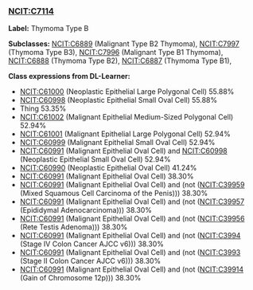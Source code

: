 
### [NCIT:C7114](http://purl.obolibrary.org/obo/NCIT_C7114)
**Label:** Thymoma Type B

**Subclasses:** [NCIT:C6889](http://purl.obolibrary.org/obo/NCIT_C6889) (Malignant Type B2 Thymoma), [NCIT:C7997](http://purl.obolibrary.org/obo/NCIT_C7997) (Thymoma Type B3), [NCIT:C7996](http://purl.obolibrary.org/obo/NCIT_C7996) (Malignant Type B1 Thymoma), [NCIT:C6888](http://purl.obolibrary.org/obo/NCIT_C6888) (Thymoma Type B2), [NCIT:C6887](http://purl.obolibrary.org/obo/NCIT_C6887) (Thymoma Type B1), 

**Class expressions from DL-Learner:**

- [NCIT:C61000](http://purl.obolibrary.org/obo/NCIT_C61000) (Neoplastic Epithelial Large Polygonal Cell) 55.88%
- [NCIT:C60998](http://purl.obolibrary.org/obo/NCIT_C60998) (Neoplastic Epithelial Small Oval Cell) 55.88%
- Thing 53.35%
- [NCIT:C61002](http://purl.obolibrary.org/obo/NCIT_C61002) (Malignant Epithelial Medium-Sized Polygonal Cell) 52.94%
- [NCIT:C61001](http://purl.obolibrary.org/obo/NCIT_C61001) (Malignant Epithelial Large Polygonal Cell) 52.94%
- [NCIT:C60999](http://purl.obolibrary.org/obo/NCIT_C60999) (Malignant Epithelial Small Oval Cell) 52.94%
- [NCIT:C60991](http://purl.obolibrary.org/obo/NCIT_C60991) (Malignant Epithelial Oval Cell) and [NCIT:C60998](http://purl.obolibrary.org/obo/NCIT_C60998) (Neoplastic Epithelial Small Oval Cell) 52.94%
- [NCIT:C60990](http://purl.obolibrary.org/obo/NCIT_C60990) (Neoplastic Epithelial Oval Cell) 41.24%
- [NCIT:C60991](http://purl.obolibrary.org/obo/NCIT_C60991) (Malignant Epithelial Oval Cell) 38.30%
- [NCIT:C60991](http://purl.obolibrary.org/obo/NCIT_C60991) (Malignant Epithelial Oval Cell) and (not ([NCIT:C39959](http://purl.obolibrary.org/obo/NCIT_C39959) (Mixed Squamous Cell Carcinoma of the Penis))) 38.30%
- [NCIT:C60991](http://purl.obolibrary.org/obo/NCIT_C60991) (Malignant Epithelial Oval Cell) and (not ([NCIT:C39957](http://purl.obolibrary.org/obo/NCIT_C39957) (Epididymal Adenocarcinoma))) 38.30%
- [NCIT:C60991](http://purl.obolibrary.org/obo/NCIT_C60991) (Malignant Epithelial Oval Cell) and (not ([NCIT:C39956](http://purl.obolibrary.org/obo/NCIT_C39956) (Rete Testis Adenoma))) 38.30%
- [NCIT:C60991](http://purl.obolibrary.org/obo/NCIT_C60991) (Malignant Epithelial Oval Cell) and (not ([NCIT:C3994](http://purl.obolibrary.org/obo/NCIT_C3994) (Stage IV Colon Cancer AJCC v6))) 38.30%
- [NCIT:C60991](http://purl.obolibrary.org/obo/NCIT_C60991) (Malignant Epithelial Oval Cell) and (not ([NCIT:C3993](http://purl.obolibrary.org/obo/NCIT_C3993) (Stage II Colon Cancer AJCC v6))) 38.30%
- [NCIT:C60991](http://purl.obolibrary.org/obo/NCIT_C60991) (Malignant Epithelial Oval Cell) and (not ([NCIT:C39914](http://purl.obolibrary.org/obo/NCIT_C39914) (Gain of Chromosome 12p))) 38.30%



